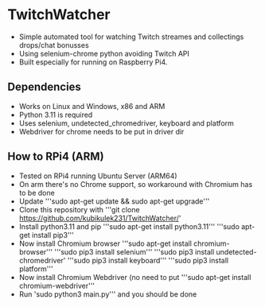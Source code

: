 # TwitchWatcher

- Simple automated tool for watching Twitch streames and collectings drops/chat bonusses
- Using selenium-chrome python avoiding Twitch API
- Built especially for running on Raspberry Pi4.

## Dependencies

- Works on Linux and Windows, x86 and ARM
- Python 3.11 is required
- Uses selenium, undetected_chromedriver, keyboard and platform
- Webdriver for chrome needs to be put in driver dir

## How to RPi4 (ARM)
- Tested on RPi4 running Ubuntu Server (ARM64)
- On arm there's no Chrome support, so workaround with Chromium has to be done
- Update
 '''sudo apt-get update && sudo apt-get upgrade'''
- Clone this repository with 
 '''git clone https://github.com/kubikulek231/TwitchWatcher/'
- Install python3.11 and pip
 '''sudo apt-get install python3.11'''
 '''sudo apt-get install pip3'''
- Now install Chromium browser
 '''sudo apt-get install chromium-browser'''
 '''sudo pip3 install selenium'''
 '''sudo pip3 install undetected-chromedriver'
 '''sudo pip3 install keyboard'''
 '''sudo pip3 install platform'''
- Now install Chromium Webdriver (no need to put 
 '''sudo apt-get install chromium-webdriver'''
- Run 'sudo python3 main.py''' and you should be done